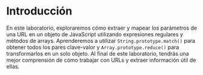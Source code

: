 # Introducción

En este laboratorio, exploraremos cómo extraer y mapear los parámetros de una URL en un objeto de JavaScript utilizando expresiones regulares y métodos de arrays. Aprenderemos a utilizar `String.prototype.match()` para obtener todos los pares clave-valor y `Array.prototype.reduce()` para transformarlos en un solo objeto. Al final de este laboratorio, tendrás una mejor comprensión de cómo trabajar con URLs y extraer información útil de ellas.
